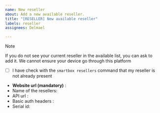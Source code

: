 ```yaml
---
name: New reseller
about: Add a new available reseller.
title: "[RESELLER] New available reseller"
labels: reseller
assignees: Delmael

---
```


> [!NOTE]
> If you do not see your current reseller in the available list, you can ask to add it. We cannot ensure your device go through this platform

* [ ] I have check with the `smartbox resellers` command that my reseller is not already present
* **Website url (mandatory)** :
* Name of the resellers:
* API url :
* Basic auth headers :
* Serial id:
